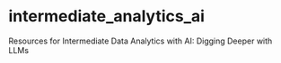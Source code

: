 # intermediate_analytics_ai
Resources for Intermediate Data Analytics with AI: Digging Deeper with LLMs
